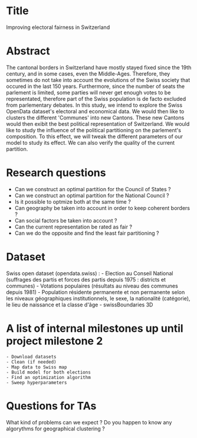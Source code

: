 # Title
Improving electoral fairness in Switzerland

# Abstract
The cantonal borders in Switzerland have mostly stayed fixed since the 19th century, and in some cases, even the Middle-Ages. Therefore, they sometimes 
do not take into account the evolutions of the Swiss society that occured in the last 150 years. Furthermore, since the number of seats the parlement is 
limited, some parties will never get enough votes to be representated, therefore part of the Swiss population is de facto excluded from parlementary debates.
In this study, we intend to explore the Swiss OpenData dataset's electoral and economical data. We would then like to clusters the different 'Communes' into 
new Cantons. These new Cantons would then exibit the best political representation of Switzerland. We would like to study the influence of the political 
partitioning on the parlement's composition. To this effect, we will tweak the different parameters of our model to study its effect. We can also verify 
the quality of the current partition.

# Research questions
- Can we construct an optimal partition for the Council of States ?
- Can we construct an optimal partition for the National Council ?
- Is it possible to optmize both at the same time ?
- Can geography be taken into account in order to keep coherent borders ?
- Can social factors be taken into account ?
- Can the current representation be rated as fair ?
- Can we do the opposite and find the least fair partitioning ?

# Dataset
Swiss open dataset (opendata.swiss) :
	- Election au Conseil National (suffrages des partis et forces des partis depuis 1975 : districts et communes)
	- Votations populaires (résultats au niveau des communes depuis 1981)
	- Population résidente permanente et non permanente selon les niveaux géographiques institutionnels, 
		le sexe, la nationalité (catégorie), le lieu de naissance et la classe d'âge
	- swissBoundaries 3D

# A list of internal milestones up until project milestone 2
	- Download datasets
	- Clean (if needed)
	- Map data to Swiss map
	- Build model for both elections
	- Find an optimization algorithm
	- Sweep hyperparameters
	
# Questions for TAs
What kind of problems can we expect ?
Do you happen to know any algorythms for geographical clustering ? 